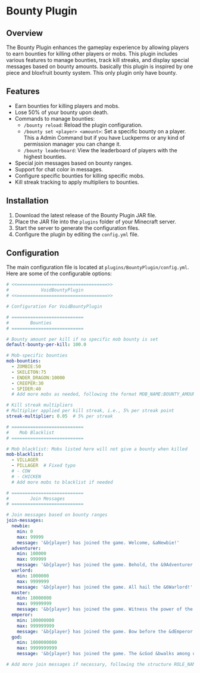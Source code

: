 # Bounty Plugin

## Overview
The Bounty Plugin enhances the gameplay experience by allowing players to earn bounties for killing other players or mobs. This plugin includes various features to manage bounties, track kill streaks, and display special messages based on bounty amounts. basically this plugin is inspired by one piece and bloxfruit bounty system. This only plugin only have bounty.

## Features
- Earn bounties for killing players and mobs.
- Lose 50% of your bounty upon death.
- Commands to manage bounties:
  - `/bounty reload`: Reload the plugin configuration.
  - `/bounty set <player> <amount>`: Set a specific bounty on a player. This a Admin Command but if you have Luckperms or any kind of permission manager you can change it.
  - `/bounty leaderboard`: View the leaderboard of players with the highest bounties.
- Special join messages based on bounty ranges.
- Support for chat color in messages.
- Configure specific bounties for killing specific mobs.
- Kill streak tracking to apply multipliers to bounties.

## Installation
1. Download the latest release of the Bounty Plugin JAR file.
2. Place the JAR file into the `plugins` folder of your Minecraft server.
3. Start the server to generate the configuration files.
4. Configure the plugin by editing the `config.yml` file.

## Configuration
The main configuration file is located at `plugins/BountyPlugin/config.yml`. Here are some of the configurable options:

```yaml
# <<==================================>>
#            VoidBountyPlugin
# <<==================================>>

# Configuration For VoidBountyPlugin

# ===========================
#        Bounties
# ===========================

# Bounty amount per kill if no specific mob bounty is set
default-bounty-per-kill: 100.0

# Mob-specific bounties
mob-bounties:
  - ZOMBIE:50
  - SKELETON:75
  - ENDER_DRAGON:10000
  - CREEPER:30
  - SPIDER:40
  # Add more mobs as needed, following the format MOB_NAME:BOUNTY_AMOUNT

# Kill streak multipliers
# Multiplier applied per kill streak, i.e., 5% per streak point
streak-multiplier: 0.05  # 5% per streak

# ===========================
#    Mob Blacklist
# ===========================

# Mob blacklist: Mobs listed here will not give a bounty when killed
mob-blacklist:
  - VILLAGER
  - PILLAGER  # Fixed typo
  # - COW
  # - CHICKEN
  # Add more mobs to blacklist if needed

# ===========================
#        Join Messages
# ===========================

# Join messages based on bounty ranges
join-messages:
  newbie:
    min: 0
    max: 99999
    message: '&b{player} has joined the game. Welcome, &aNewbie!'
  adventurer:
    min: 100000
    max: 999999
    message: '&b{player} has joined the game. Behold, the &9Adventurer!'
  warlord:
    min: 1000000
    max: 9999999
    message: '&b{player} has joined the game. All hail the &6Warlord!'
  master:
    min: 10000000
    max: 99999999
    message: '&b{player} has joined the game. Witness the power of the &5Master!'
  emperor:
    min: 100000000
    max: 999999999
    message: '&b{player} has joined the game. Bow before the &dEmperor!'
  god:
    min: 1000000000
    max: 9999999999
    message: '&b{player} has joined the game. The &cGod &bwalks among us!'

# Add more join messages if necessary, following the structure ROLE_NAME, min, max, and message.
